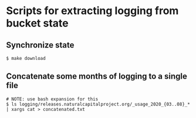 # Scripts for extracting logging from bucket state


## Synchronize state

```
$ make download
```

## Concatenate some months of logging to a single file

```
# NOTE: use bash expansion for this
$ ls logging/releases.naturalcapitalproject.org/_usage_2020_{03..08}_* | xargs cat > concatenated.txt
```
